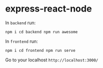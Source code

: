 # express-react-node

In `backend` run:

`npm i
cd backend
npm run awesome`

In `frontend` run:

`npm i
cd frontend
npm run serve`

Go to your localhost
`http://localhost:3000/`

